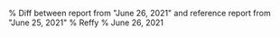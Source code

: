 % Diff between report from "June 26, 2021" and reference report from "June 25, 2021"
% Reffy
% June 26, 2021

